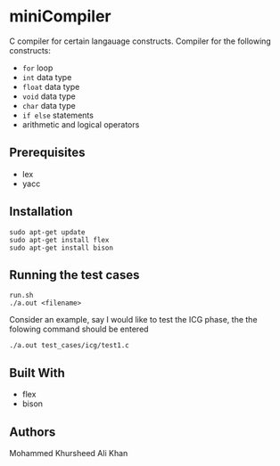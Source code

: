 # miniCompiler
C compiler for certain langauage constructs. Compiler for the following constructs:
+ `for` loop
+ `int` data type
+ `float` data type 
+ `void` data type
+ `char` data type
+ `if else` statements
+ arithmetic and logical operators

## Prerequisites
+ lex
+ yacc

## Installation
```
sudo apt-get update
sudo apt-get install flex
sudo apt-get install bison
```

## Running the test cases
```
run.sh
./a.out <filename>
```

Consider an example, say I would like to test the ICG phase, the the folowing command should be entered
```
./a.out test_cases/icg/test1.c
```

## Built With
+ flex
+ bison

## Authors
Mohammed Khursheed Ali Khan
